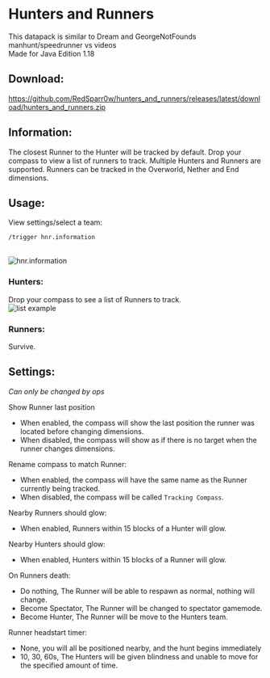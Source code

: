 # Hunters and Runners

This datapack is similar to Dream and GeorgeNotFounds manhunt/speedrunner vs videos<br/>
Made for Java Edition 1.18

## Download:
https://github.com/RedSparr0w/hunters_and_runners/releases/latest/download/hunters_and_runners.zip

## Information:
The closest Runner to the Hunter will be tracked by default.
Drop your compass to view a list of runners to track.
Multiple Hunters and Runners are supported.
Runners can be tracked in the Overworld, Nether and End dimensions.

## Usage:

View settings/select a team:
```
/trigger hnr.information
```
<br/>![hnr.information](https://i.imgur.com/AL1j4Bx.png)

### Hunters:
Drop your compass to see a list of Runners to track.
<br/>![list example](https://i.imgur.com/yKMuKxI.png)

### Runners:
Survive.

## Settings:
_Can only be changed by ops_

Show Runner last position
- When enabled, the compass will show the last position the runner was located before changing dimensions.
- When disabled, the compass will show as if there is no target when the runner changes dimensions.

Rename compass to match Runner:
- When enabled, the compass will have the same name as the Runner currently being tracked.
- When disabled, the compass will be called `Tracking Compass`.

Nearby Runners should glow:
- When enabled, Runners within 15 blocks of a Hunter will glow.

Nearby Hunters should glow:
- When enabled, Hunters within 15 blocks of a Runner will glow.

On Runners death:
- Do nothing, The Runner will be able to respawn as normal, nothing will change.
- Become Spectator, The Runner will be changed to spectator gamemode.
- Become Hunter, The Runner will be move to the Hunters team.

Runner headstart timer:
- None, you will all be positioned nearby, and the hunt begins immediately
- 10, 30, 60s, The Hunters will be given blindness and unable to move for the specified amount of time.
